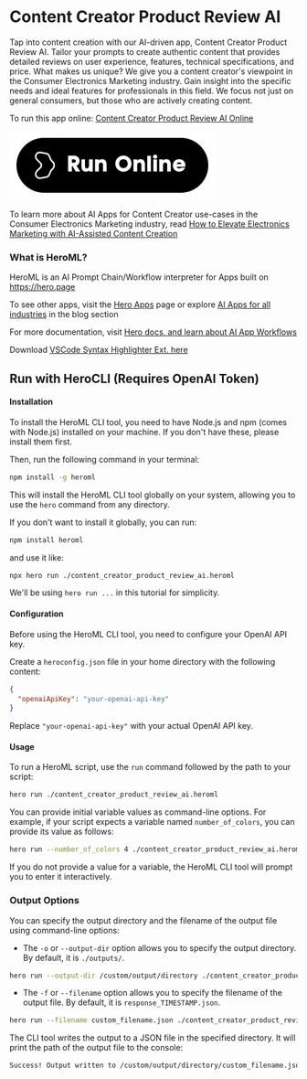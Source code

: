# Content Creator Product Review AI

Tap into content creation with our AI-driven app, Content Creator Product Review AI. Tailor your prompts to create authentic content that provides detailed reviews on user experience, features, technical specifications, and price. What makes us unique? We give you a content creator's viewpoint in the Consumer Electronics Marketing industry. Gain insight into the specific needs and ideal features for professionals in this field. We focus not just on general consumers, but those who are actively creating content.

To run this app online: [Content Creator Product Review AI Online](https://hero.page/app/content-creator-product-review-ai-ai-driven-product-reviews:-content-creator's-perspective/qA2NBTnsZ1YyL6BdVMSt)

[![Run Content Creator Product Review AI Online](/assets/run.svg)](https://hero.page/app/content-creator-product-review-ai-ai-driven-product-reviews:-content-creator's-perspective/qA2NBTnsZ1YyL6BdVMSt)

To learn more about AI Apps for Content Creator use-cases in the Consumer Electronics Marketing industry, read [How to Elevate Electronics Marketing with AI-Assisted Content Creation](https://hero.page/blog/ai/consumer-electronics-marketing/how-to-elevate-electronics-marketing-with-ai-assisted-content-creation/170814)

### What is HeroML?
HeroML is an AI Prompt Chain/Workflow interpreter for Apps built on https://hero.page 

To see other apps, visit the [Hero Apps](https://hero.page/apps) page or explore [AI Apps for all industries](https://hero.page/blog) in the blog section

For more documentation, visit [Hero docs, and learn about AI App Workflows](https://hero.page/tutorials/introduction-to-heroml)

Download [VSCode Syntax Highlighter Ext. here](https://marketplace.visualstudio.com/items?itemName=hero-page.heroml)

## Run with HeroCLI (Requires OpenAI Token)

#### Installation

To install the HeroML CLI tool, you need to have Node.js and npm (comes with Node.js) installed on your machine. If you don't have these, please install them first. 

Then, run the following command in your terminal:

```bash
npm install -g heroml
```

This will install the HeroML CLI tool globally on your system, allowing you to use the `hero` command from any directory.

If you don't want to install it globally, you can run:

```bash
npm install heroml
```

and use it like:

```bash
npx hero run ./content_creator_product_review_ai.heroml
```

We'll be using `hero run ...` in this tutorial for simplicity.

#### Configuration

Before using the HeroML CLI tool, you need to configure your OpenAI API key. 

Create a `heroconfig.json` file in your home directory with the following content:

```json
{
  "openaiApiKey": "your-openai-api-key"
}
```

Replace `"your-openai-api-key"` with your actual OpenAI API key.

#### Usage

To run a HeroML script, use the `run` command followed by the path to your script:

```bash
hero run ./content_creator_product_review_ai.heroml
```

You can provide initial variable values as command-line options. For example, if your script expects a variable named `number_of_colors`, you can provide its value as follows:

```bash
hero run --number_of_colors 4 ./content_creator_product_review_ai.heroml
```

If you do not provide a value for a variable, the HeroML CLI tool will prompt you to enter it interactively.

### Output Options

You can specify the output directory and the filename of the output file using command-line options:

- The `-o` or `--output-dir` option allows you to specify the output directory. By default, it is `./outputs/`.

```bash
hero run --output-dir /custom/output/directory ./content_creator_product_review_ai.heroml
```

- The `-f` or `--filename` option allows you to specify the filename of the output file. By default, it is `response_TIMESTAMP.json`.

```bash
hero run --filename custom_filename.json ./content_creator_product_review_ai.heroml
```

The CLI tool writes the output to a JSON file in the specified directory. It will print the path of the output file to the console:

```bash
Success! Output written to /custom/output/directory/custom_filename.json
```

